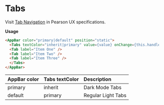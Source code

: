 # Tabs

Visit [Tab Navigation](https://uxframework.pearson.com/nightly/tab-navigation) in Pearson UX specifications.

**Usage**
```html
<AppBar color="primary|default" position="static">
  <Tabs textColor="inherit|primary" value={value} onChange={this.handleChange}>
  <Tab label="Item One" />
  <Tab label="Item Two" />
  <Tab label="Item Three" />
  </Tabs>
</AppBar>
```

|AppBar color|Tabs textColor|Description|
|:---|:---|:---|
|primary  | inherit   | Dark Mode Tabs |
|default  | primary | Regular Light Tabs     |
